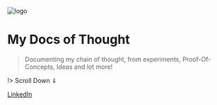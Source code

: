 
![logo](/_images/brand/logo192x192.png)

# My Docs of Thought

> Documenting my chain of thought, from experiments, Proof-Of-Concepts, Ideas and lot more!

!> Scroll Down ⇓

[LinkedIn](https://www.linkedin.com/in/harshit-vishwakarma-2001/)
